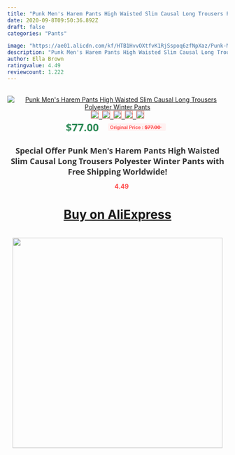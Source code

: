 ```yaml
---
title: "Punk Men's Harem Pants High Waisted Slim Causal Long Trousers Polyester Winter Pants"
date: 2020-09-8T09:50:36.892Z
draft: false
categories: "Pants"

image: "https://ae01.alicdn.com/kf/HTB1HvvOXtfvK1RjSspoq6zfNpXaz/Punk-Men-s-Harem-Pants-High-Waisted-Slim-Causal-Long-Trousers-Polyester-Winter-Pants.jpg"
description: "Punk Men's Harem Pants High Waisted Slim Causal Long Trousers Polyester Winter Pants"
author: Ella Brown
ratingvalue: 4.49
reviewcount: 1.222
---
```

<br>
<div style="text-align: center;">
<a href="https://s.click.aliexpress.com/e/_ASgzXf" target="_blank" rel="nofollow noopener noreferrer"><img alt="Punk Men's Harem Pants High Waisted Slim Causal Long Trousers Polyester Winter Pants" class="magnifier-image" src="https://ae01.alicdn.com/kf/HTB1HvvOXtfvK1RjSspoq6zfNpXaz/Punk-Men-s-Harem-Pants-High-Waisted-Slim-Causal-Long-Trousers-Polyester-Winter-Pants.jpg_640x640.jpg">
<br>
<img style="border:1px solid salmon" src="https://ae01.alicdn.com/kf/HTB1HvvOXtfvK1RjSspoq6zfNpXaz/Punk-Men-s-Harem-Pants-High-Waisted-Slim-Causal-Long-Trousers-Polyester-Winter-Pants.jpg_120x120.jpg">&nbsp;&nbsp;<img style="border:1px solid salmon" src="https://ae01.alicdn.com/kf/HTB1eujLXyrxK1RkHFCcq6AQCVXal/Punk-Men-s-Harem-Pants-High-Waisted-Slim-Causal-Long-Trousers-Polyester-Winter-Pants.jpg_120x120.jpg">&nbsp;&nbsp;<img style="border:1px solid salmon" src="https://ae01.alicdn.com/kf/HTB1ZC2OXyLxK1Rjy0Ffq6zYdVXaT/Punk-Men-s-Harem-Pants-High-Waisted-Slim-Causal-Long-Trousers-Polyester-Winter-Pants.jpg_120x120.jpg">&nbsp;&nbsp;<img style="border:1px solid salmon" src="https://ae01.alicdn.com/kf/HTB1c9vNXyLrK1Rjy1zdq6ynnpXaV/Punk-Men-s-Harem-Pants-High-Waisted-Slim-Causal-Long-Trousers-Polyester-Winter-Pants.jpg_120x120.jpg">&nbsp;&nbsp;<img style="border:1px solid salmon" src="https://ae01.alicdn.com/kf/HTB1DODRXsrrK1RjSspaq6AREXXaf/Punk-Men-s-Harem-Pants-High-Waisted-Slim-Causal-Long-Trousers-Polyester-Winter-Pants.jpg_120x120.jpg"></a></div><br0>
<div style="text-align: center;"><span style="background-color: white; border: 0px; box-sizing: border-box; color: seagreen; display: inline-block; font-family: &quot;open sans&quot; , &quot;arial&quot; , &quot;helvetica&quot; , sans-serif , &quot;heiti&quot;; font-size: 24px; font-stretch: inherit; font-weight: 700; line-height: inherit; margin: 0px 10px 0px 0px; padding: 0px; vertical-align: middle;">$77.00 </span>
<span style="background: rgb(255 , 241 , 241); border-radius: 3px; border: 0px; box-sizing: border-box; color: #ff4747; display: inline-block; font-family: inherit; font-size: 12px; font-stretch: inherit; font-style: inherit; font-variant: inherit; font-weight: 600; line-height: inherit; margin: 0px; padding: 2px 5px; transform: scale(0.9); vertical-align: middle;">Original Price : <b style="text-decoration: line-through;">$77.00 </b> &nbsp;&nbsp;</span></div>
<h1 style="color: #333333; display: inline-block; font-family: &quot;open sans&quot; , &quot;arial&quot; , &quot;helvetica&quot; , sans-serif , &quot;heiti&quot;; font-size: 18px; font-stretch: inherit; font-weight: 700; text-align: center;">Special Offer Punk Men's Harem Pants High Waisted Slim Causal Long Trousers Polyester Winter Pants with Free Shipping Worldwide!</h1>
<div style="color: #ff4747; text-align: center;">
<img src="https://4.bp.blogspot.com/-M0ZcTcb-5uY/XleCXlxnR4I/AAAAAAAAAEc/OrjgMkXV1oMQFaCRZj5HQwOCBcu3w1FegCPcBGAYYCw/s1600/star.png" style="height: 15px;">&nbsp;<b>4.49</b></div>
<div class="button_cont" align="center"><a class="buynow_a" href="https://s.click.aliexpress.com/e/_ASgzXf" target="_blank" rel="nofollow noopener noreferrer"><H1>Buy on AliExpress</H1></a></div><br>
<div class="separator" style="clear: both; text-align: center;">
<img src="https://lh3.googleusercontent.com/-pTy5HemUv9M/XlePHvY0dAI/AAAAAAAAAE4/0nX5iRUoIWY8eMW9Dpxeirr157OZliDIgCLcBGAsYHQ/s1600/badge.gif" width="480">
</div>
